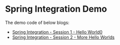 Spring Integration Demo
===========================

The demo code of below blogs:

- [Spring Integration - Session 1 - Hello World0](http://www.java-allandsundry.com/2012/07/spring-integration-session-1-hello.html)
- [Spring Integration - Session 2 - More Hello Worlds](http://www.java-allandsundry.com/2012/07/spring-integration-session-2-more-hello.html)
